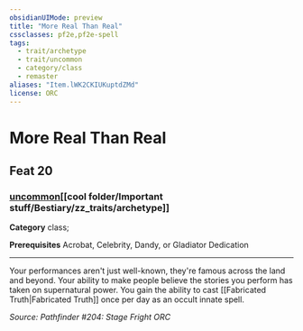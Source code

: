 ```yaml
---
obsidianUIMode: preview
title: "More Real Than Real"
cssclasses: pf2e,pf2e-spell
tags:
  - trait/archetype
  - trait/uncommon
  - category/class
  - remaster
aliases: "Item.lWK2CKIUKuptdZMd"
license: ORC
---
```

# More Real Than Real
## Feat 20
### [uncommon](cool%20folder/Important%20stuff/Bestiary/zz_traits/uncommon.md "Uncommon Rarity Trait")[[cool folder/Important stuff/Bestiary/zz_traits/archetype]]

**Category** class; 



**Prerequisites** Acrobat, Celebrity, Dandy, or Gladiator Dedication
* * *
Your performances aren't just well-known, they're famous across the land and beyond. Your ability to make people believe the stories you perform has taken on supernatural power. You gain the ability to cast [[Fabricated Truth|Fabricated Truth]] once per day as an occult innate spell.

*Source: Pathfinder #204: Stage Fright*
*ORC*